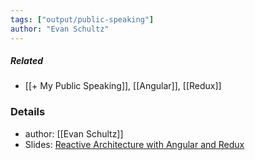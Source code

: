 ```yaml
---
tags: ["output/public-speaking"]
author: "Evan Schultz"
---
```


##### Related
- [[+ My Public Speaking]], [[Angular]], [[Redux]]
### Details
- author: [[Evan Schultz]]
- Slides: [Reactive Architecture with Angular and Redux](https://www.slideshare.net/EvanSchultz1/reactivearchitecturewithangular)